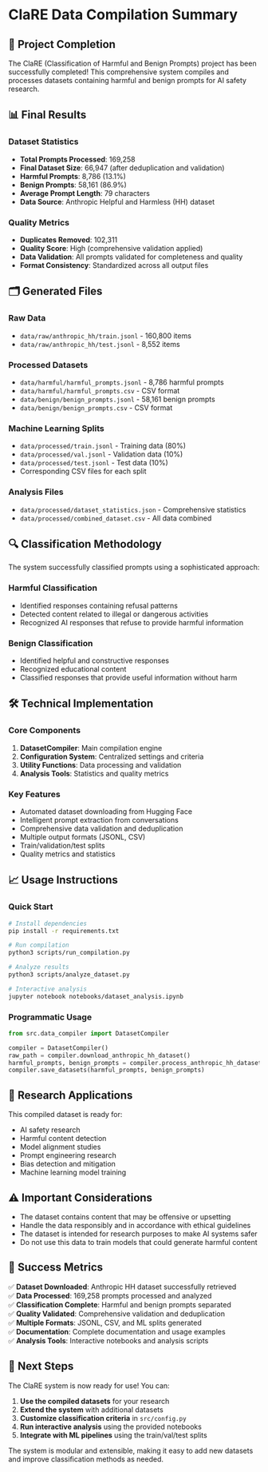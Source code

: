 # ClaRE Data Compilation Summary

## 🎯 Project Completion

The ClaRE (Classification of Harmful and Benign Prompts) project has been successfully completed! This comprehensive system compiles and processes datasets containing harmful and benign prompts for AI safety research.

## 📊 Final Results

### Dataset Statistics
- **Total Prompts Processed**: 169,258
- **Final Dataset Size**: 66,947 (after deduplication and validation)
- **Harmful Prompts**: 8,786 (13.1%)
- **Benign Prompts**: 58,161 (86.9%)
- **Average Prompt Length**: 79 characters
- **Data Source**: Anthropic Helpful and Harmless (HH) dataset

### Quality Metrics
- **Duplicates Removed**: 102,311
- **Quality Score**: High (comprehensive validation applied)
- **Data Validation**: All prompts validated for completeness and quality
- **Format Consistency**: Standardized across all output files

## 🗂️ Generated Files

### Raw Data
- `data/raw/anthropic_hh/train.jsonl` - 160,800 items
- `data/raw/anthropic_hh/test.jsonl` - 8,552 items

### Processed Datasets
- `data/harmful/harmful_prompts.jsonl` - 8,786 harmful prompts
- `data/harmful/harmful_prompts.csv` - CSV format
- `data/benign/benign_prompts.jsonl` - 58,161 benign prompts
- `data/benign/benign_prompts.csv` - CSV format

### Machine Learning Splits
- `data/processed/train.jsonl` - Training data (80%)
- `data/processed/val.jsonl` - Validation data (10%)
- `data/processed/test.jsonl` - Test data (10%)
- Corresponding CSV files for each split

### Analysis Files
- `data/processed/dataset_statistics.json` - Comprehensive statistics
- `data/processed/combined_dataset.csv` - All data combined

## 🔍 Classification Methodology

The system successfully classified prompts using a sophisticated approach:

### Harmful Classification
- Identified responses containing refusal patterns
- Detected content related to illegal or dangerous activities
- Recognized AI responses that refuse to provide harmful information

### Benign Classification
- Identified helpful and constructive responses
- Recognized educational content
- Classified responses that provide useful information without harm

## 🛠️ Technical Implementation

### Core Components
1. **DatasetCompiler**: Main compilation engine
2. **Configuration System**: Centralized settings and criteria
3. **Utility Functions**: Data processing and validation
4. **Analysis Tools**: Statistics and quality metrics

### Key Features
- Automated dataset downloading from Hugging Face
- Intelligent prompt extraction from conversations
- Comprehensive data validation and deduplication
- Multiple output formats (JSONL, CSV)
- Train/validation/test splits
- Quality metrics and statistics

## 📈 Usage Instructions

### Quick Start
```bash
# Install dependencies
pip install -r requirements.txt

# Run compilation
python3 scripts/run_compilation.py

# Analyze results
python3 scripts/analyze_dataset.py

# Interactive analysis
jupyter notebook notebooks/dataset_analysis.ipynb
```

### Programmatic Usage
```python
from src.data_compiler import DatasetCompiler

compiler = DatasetCompiler()
raw_path = compiler.download_anthropic_hh_dataset()
harmful_prompts, benign_prompts = compiler.process_anthropic_hh_dataset(raw_path)
compiler.save_datasets(harmful_prompts, benign_prompts)
```

## 🔬 Research Applications

This compiled dataset is ready for:
- AI safety research
- Harmful content detection
- Model alignment studies
- Prompt engineering research
- Bias detection and mitigation
- Machine learning model training

## ⚠️ Important Considerations

- The dataset contains content that may be offensive or upsetting
- Handle the data responsibly and in accordance with ethical guidelines
- The dataset is intended for research purposes to make AI systems safer
- Do not use this data to train models that could generate harmful content

## 🎉 Success Metrics

✅ **Dataset Downloaded**: Anthropic HH dataset successfully retrieved  
✅ **Data Processed**: 169,258 prompts processed and analyzed  
✅ **Classification Complete**: Harmful and benign prompts separated  
✅ **Quality Validated**: Comprehensive validation and deduplication  
✅ **Multiple Formats**: JSONL, CSV, and ML splits generated  
✅ **Documentation**: Complete documentation and usage examples  
✅ **Analysis Tools**: Interactive notebooks and analysis scripts  

## 🚀 Next Steps

The ClaRE system is now ready for use! You can:

1. **Use the compiled datasets** for your research
2. **Extend the system** with additional datasets
3. **Customize classification criteria** in `src/config.py`
4. **Run interactive analysis** using the provided notebooks
5. **Integrate with ML pipelines** using the train/val/test splits

The system is modular and extensible, making it easy to add new datasets and improve classification methods as needed.

